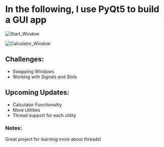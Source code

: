 # In the following, I use PyQt5 to build a GUI app
![Start_Window](https://user-images.githubusercontent.com/24194591/137417356-ad10450c-a6e4-4732-a797-5ada6607aa32.png)

![Calculator_Window](https://user-images.githubusercontent.com/24194591/137417410-46b0707c-9336-4099-ba61-5ae453f3ab09.png)



## Challenges:
- Swapping Windows
- Working with Signals and Slots

## Upcoming Updates:
* Calculator Functionality
* More Utilities
* Thread support for each utility

### Notes:
Great project for learning more about threads!
